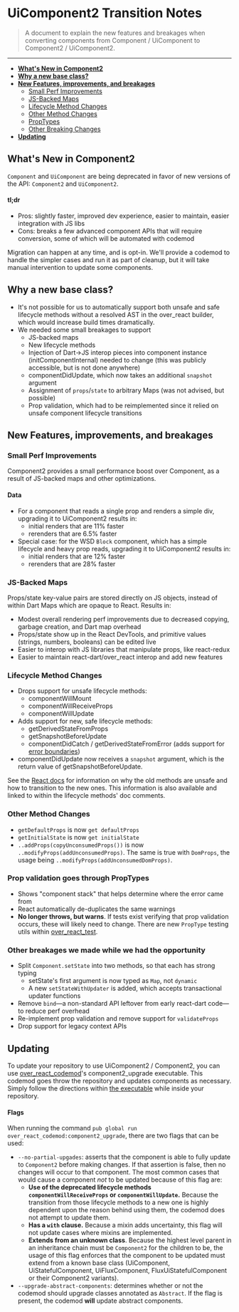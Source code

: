 # UiComponent2 Transition Notes
> A document to explain the new features and breakages when converting components from Component / UiComponent to 
Component2 / UiComponent2.
---
* __[What's New in Component2](#whats-new-in-component2)__
* __[Why a new base class?](#why-a-new-base-class)__
* __[New Features, improvements, and breakages](#new-features-improvements-and-breakages)__
    * [Small Perf Improvements](#small-perf-improvements)
    * [JS-Backed Maps](#js-backed-maps)
    * [Lifecycle Method Changes](#lifecycle-method-changes)
    * [Other Method Changes](#other-method-changes)
    * [PropTypes](#prop-validation-goes-through-proptypes)
    * [Other Breaking Changes](#other-breakages-we-made-while-we-had-the-opportunity)
* __[Updating](#updating)__
## What's New in Component2
`Component` and `UiComponent` are being deprecated in favor of new versions of the API: `Component2` and `UiComponent2`.

#### tl;dr

- Pros: slightly faster, improved dev experience, easier to maintain, easier integration with JS libs
- Cons: breaks a few advanced component APIs that will require conversion, some of which will be automated with codemod

Migration can happen at any time, and is opt-in. We'll provide a codemod to handle the simpler cases and run it as 
part of cleanup, but it will take manual intervention to update some components.

## Why a new base class?
- It's not possible for us to automatically support both unsafe and safe lifecycle methods without a resolved AST in 
the over_react builder, which would increase build times dramatically.
- We needed some small breakages to support
  - JS-backed maps
  - New lifecycle methods
  - Injection of Dart->JS interop pieces into component instance (initComponentInternal) needed to change (this was 
 publicly accessible, but is not done anywhere)
  - componentDidUpdate, which now takes an additional `snapshot` argument
  - Assignment of `props`/`state` to arbitrary Maps (was not advised, but possible)
  - Prop validation, which had to be reimplemented since it relied on unsafe component lifecycle transitions

## New Features, improvements, and breakages

### Small Perf Improvements
Component2 provides a small performance boost over Component, as a result of JS-backed maps and other optimizations.

#### Data
- For a component that reads a single prop and renders a simple div, upgrading it to UiComponent2 results in:
  - initial renders that are 11% faster
  - rerenders that are 6.5% faster
- Special case: for the WSD `Block` component, which has a simple lifecycle and heavy prop reads, upgrading it to 
UiComponent2 results in:
  - initial renders that are 12% faster
  - rerenders that are 28% faster
  
  
### JS-Backed Maps
Props/state key-value pairs are stored directly on JS objects, instead of within Dart Maps which are opaque to React. Results in:

- Modest overall rendering perf improvements due to decreased copying, garbage creation, and Dart map overhead
- Props/state show up in the React DevTools, and primitive values (strings, numbers, booleans) can be edited live
- Easier to interop with JS libraries that manipulate props, like react-redux
- Easier to maintain react-dart/over_react interop and add new features

### Lifecycle Method Changes

- Drops support for unsafe lifecycle methods:
  - componentWillMount
  - componentWillReceiveProps
  - componentWillUpdate
- Adds support for new, safe lifecycle methods:
  - getDerivedStateFromProps
  - getSnapshotBeforeUpdate
  - componentDidCatch / getDerivedStateFromError (adds support for [error boundaries](https://reactjs.org/docs/error-boundaries.html))
- componentDidUpdate now receives a `snapshot` argument, which is the return value of getSnapshotBeforeUpdate.
  
See the [React docs](https://reactjs.org/docs/react-component.html#the-component-lifecycle) for information on why the old methods are unsafe and how to transition to the new ones. This 
information is also available and linked to within the lifecycle methods' doc comments.

### Other Method Changes
- `getDefaultProps` is now `get defaultProps`
- `getInitialState` is now `get initialState`
- `..addProps(copyUnconsumedProps())` is now `..modifyProps(addUnconsumedProps)`. The same is true with `DomProps`, 
the usage being `..modifyProps(addUnconsumedDomProps)`.

### Prop validation goes through PropTypes
- Shows "component stack" that helps determine where the error came from
- React automatically de-duplicates the same warnings
- __No longer throws, but warns__. If tests exist verifying that prop validation occurs, these will likely need to 
change. There are new `PropType` testing utils within [over_react_test](https://github.com/Workiva/over_react_test).

### Other breakages we made while we had the opportunity
- Split `Component.setState` into two methods, so that each has strong typing 
  - setState's first argument is now typed as `Map`, not `dynamic`
  - A new `setStateWithUpdater` is added, which accepts transactional updater functions
- Remove `bind`—a non-standard API leftover from early react-dart code—to reduce perf overhead
- Re-implement prop validation and remove support for `validateProps`
- Drop support for legacy context APIs

## Updating

To update your repository to use UiComponent2 / Component2, you can use 
[over_react_codemod](https://github.com/Workiva/over_react_codemod)'s component2_upgrade executable. This codemod 
goes throw the repository and updates components as necessary. Simply follow the directions within 
[the executable](https://github.com/Workiva/over_react_codemod/blob/master/lib/src/executables/component2_upgrade.dart#L30)
while inside your repository.

#### Flags

When running the command `pub global run over_react_codemod:component2_upgrade`, there are two flags that can be used:
- `--no-partial-upgades`: asserts that the component is able to fully update to `Component2` 
before making changes. If that assertion is false, then no changes will occur to that component. The most common cases 
that would cause a component _not_ to be updated because of this flag are:
  - __Use of the deprecated lifecycle methods `componentWillReceiveProps` or `componentWillUpdate`.__ Because the 
  transition from those lifecycle methods to a new one is highly dependent upon the reason behind using them, the 
  codemod does not attempt to update them.
  - __Has a `with` clause.__ Because a mixin adds uncertainty, this flag will not update cases where mixins are 
  implemented.
  - __Extends from an unknown class__. Because the highest level parent in an inheritance chain must be 
  `Component2` for the children to be, the usage of this flag enforces that the component to be updated must extend 
  from a known base class (UiComponent, UiStatefulComponent, UiFluxComponent, FluxUiStatefulComponent or their 
  Component2 variants).
- `--upgrade-abstract-components`: determines whether or not the codemod should upgrade classes annotated as 
`Abstract`. If the flag is present, the codemod __will__ update abstract components. 